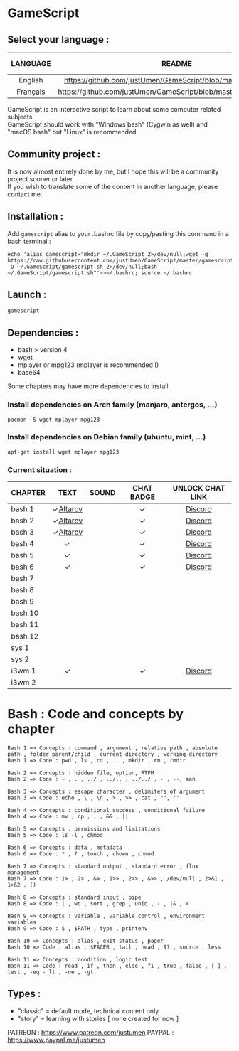 # GameScript

## Select your language :

|LANGUAGE|README|AVAILABLE CHAPTERS|
|:-----:|:-----:|:-----:|
|English|https://github.com/justUmen/GameScript/blob/master/README.md|7/13|
|Français|https://github.com/justUmen/GameScript/blob/master/README_FR.md|13/13|

GameScript is an interactive script to learn about some computer related subjects.  
GameScript should work with "Windows bash" (Cygwin as well) and "macOS bash" but "Linux" is recommended.  

## Community project :

It is now almost entirely done by me, but I hope this will be a community project sooner or later.  
If you wish to translate some of the content in another language, please contact me.

## Installation :

Add `gamescript` alias to your .bashrc file by copy/pasting this command in a bash terminal :

    echo 'alias gamescript="mkdir ~/.GameScript 2>/dev/null;wget -q https://raw.githubusercontent.com/justUmen/GameScript/master/gamescript.sh -O ~/.GameScript/gamescript.sh 2>/dev/null;bash ~/.GameScript/gamescript.sh"'>>~/.bashrc; source ~/.bashrc

## Launch :

    gamescript

## Dependencies :

* bash > version 4
* wget
* mplayer or mpg123 (mplayer is recommended !)
* base64

Some chapters may have more dependencies to install.

### Install dependencies on Arch family (manjaro, antergos, ...)

    pacman -S wget mplayer mpg123

### Install dependencies on Debian family (ubuntu, mint, ...)

    apt-get install wget mplayer mpg123

### Current situation :

|CHAPTER|TEXT|SOUND|CHAT BADGE|UNLOCK CHAT LINK|
|---------|:-----:|:-----:|:-----:|:-----:|
|bash 1|✓[Altarov](https://www.github.com/Altarov)||✓|[Discord](https://discord.gg/Dj47Tpf)|
|bash 2|✓[Altarov](https://www.github.com/Altarov)||✓|[Discord](https://discord.gg/Dj47Tpf)|
|bash 3|✓[Altarov](https://www.github.com/Altarov)||✓|[Discord](https://discord.gg/Dj47Tpf)|
|bash 4|✓||✓|[Discord](https://discord.gg/Dj47Tpf)|
|bash 5|✓||✓|[Discord](https://discord.gg/Dj47Tpf)|
|bash 6|✓||✓|[Discord](https://discord.gg/Dj47Tpf)|
|bash 7|||||
|bash 8|||||
|bash 9|||||
|bash 10|||||
|bash 11|||||
|bash 12|||||
|sys 1|||||
|sys 2|||||
|i3wm 1|✓||✓|[Discord](https://discord.gg/Dj47Tpf)|
|i3wm 2|||||

# Bash : Code and concepts by chapter

    Bash 1 => Concepts : command , argument , relative path , absolute path , folder parent/child , current directory , working directory
    Bash 1 => Code : pwd , ls , cd , .. , mkdir , rm , rmdir

    Bash 2 => Concepts : hidden file, option, RTFM
    Bash 2 => Code : ~ , . , ../ , ../.. , ../../ , - , --, man

    Bash 3 => Concepts : escape character , delimiters of argument
    Bash 3 => Code : echo , \ , \n , > , >> , cat , "", ''

    Bash 4 => Concepts : conditional success , conditional failure
    Bash 4 => Code : mv , cp , ; , && , ||

    Bash 5 => Concepts : permissions and limitations
    Bash 5 => Code : ls -l , chmod

    Bash 6 => Concepts : data , metadata
    Bash 6 => Code : * , ? , touch , chown , chmod

    Bash 7 => Concepts : standard output , standard error , flux management
    Bash 7 => Code : 1> , 2> , &> , 1>> , 2>> , &>> , /dev/null , 2>&1 , 1>&2 , ()

    Bash 8 => Concepts : standard input , pipe
    Bash 8 => Code : | , wc , sort , grep , uniq , - , |& , <

    Bash 9 => Concepts : variable , variable control , environment variables
    Bash 9 => Code : $ , $PATH , type , printenv

    Bash 10 => Concepts : alias , exit status , pager
    Bash 10 => Code : alias , $PAGER , tail , head , $? , source , less

    Bash 11 => Concepts : condition , logic test
    Bash 11 => Code : read , if , then , else , fi , true , false , [ ] , test , -eq - lt , -ne , -gt

## Types :

* "classic" = default mode, technical content only
* "story" = learning with stories [ none created for now ]



PATREON : https://www.patreon.com/justumen
PAYPAL : https://www.paypal.me/justumen
